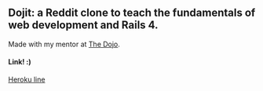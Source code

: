 ## Dojit: a Reddit clone to teach the fundamentals of web development and Rails 4.

Made with my mentor at [The Dojo](http://dojo.shinobidevs.com).

#### Link! :)
[Heroku line](https://ran-dojo.herokuapp.com/)
